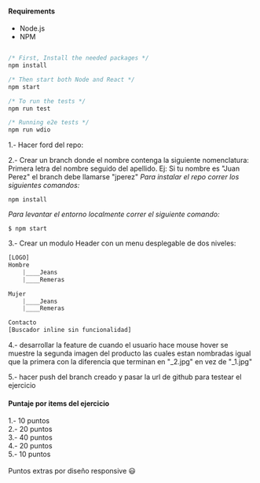 #### Requirements

- Node.js
- NPM

```javascript

/* First, Install the needed packages */
npm install

/* Then start both Node and React */
npm start

/* To run the tests */
npm run test

/* Running e2e tests */
npm run wdio


```
1.- Hacer ford del repo:

2.- Crear un branch donde el nombre contenga la siguiente nomenclatura:
Primera letra del nombre seguido del apellido. Ej: Si tu nombre es "Juan Perez" el branch debe llamarse "jperez"
_Para instalar el repo correr los siguientes comandos:_
```javascript$
npm install
```
_Para levantar el entorno localmente correr el siguiente comando:_
```javascript$
$ npm start
```
3.- Crear un modulo Header con un menu desplegable de dos niveles:
```javascript
[LOGO]
Hombre
	|____Jeans
	|____Remeras

Mujer
	|____Jeans
	|____Remeras

Contacto
[Buscador inline sin funcionalidad]
```
4.- desarrollar la feature de cuando el usuario hace mouse hover se muestre la segunda imagen del producto las cuales estan nombradas igual que la primera con la diferencia que terminan en "_2.jpg" en vez de "_1.jpg"

5.- hacer push del branch creado y pasar la url de github para testear el ejercicio

#### Puntaje por items del ejercicio
1.- 10 puntos
<br />
2.- 20 puntos
<br />
3.- 40 puntos
<br />
4.- 20 puntos
<br />
5.- 10 puntos
<br />
<br />
Puntos extras por diseño responsive 😃
